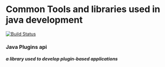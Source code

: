 # Common Tools and libraries used in java development

[![Build Status](https://travis-ci.org/Icraus/common-java.svg?branch=master)](https://travis-ci.org/Icraus/common-java)

### Java Plugins api
##### a library used to develop plugin-based applications
